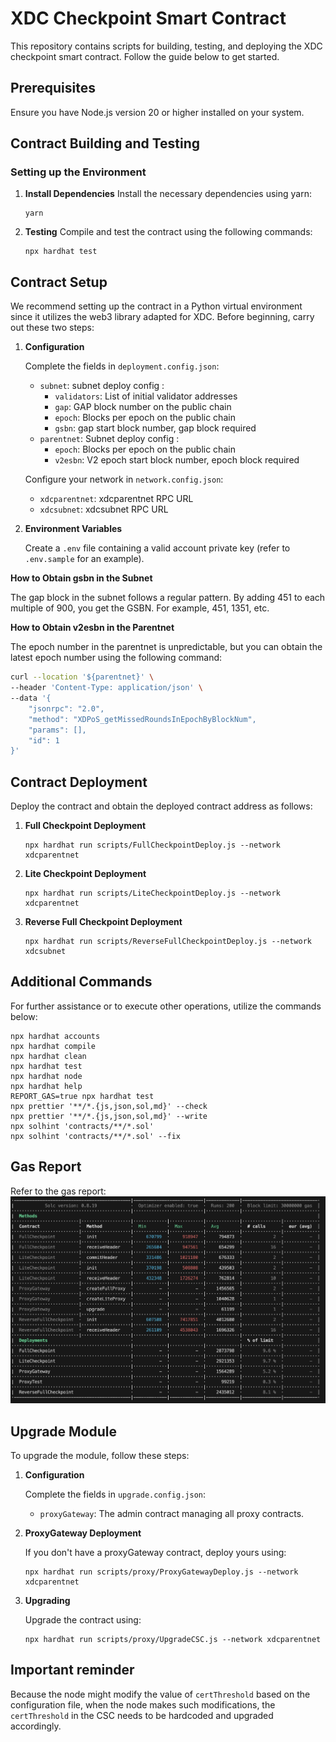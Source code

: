 # XDC Checkpoint Smart Contract

This repository contains scripts for building, testing, and deploying the XDC checkpoint smart contract. Follow the guide below to get started.

## Prerequisites

Ensure you have Node.js version 20 or higher installed on your system.

## Contract Building and Testing

### Setting up the Environment

1. **Install Dependencies**
   Install the necessary dependencies using yarn:

   ```shell
   yarn
   ```

2. **Testing**
   Compile and test the contract using the following commands:

   ```shell
   npx hardhat test
   ```

## Contract Setup

We recommend setting up the contract in a Python virtual environment since it utilizes the web3 library adapted for XDC. Before beginning, carry out these two steps:

1. **Configuration**

   Complete the fields in `deployment.config.json`:

   - `subnet`: subnet deploy config :
     - `validators`: List of initial validator addresses
     - `gap`: GAP block number on the public chain
     - `epoch`: Blocks per epoch on the public chain
     - `gsbn`: gap start block number, gap block required
   - `parentnet`: Subnet deploy config :
     - `epoch`: Blocks per epoch on the public chain
     - `v2esbn`: V2 epoch start block number, epoch block required

   Configure your network in `network.config.json`:

   - `xdcparentnet`: xdcparentnet RPC URL
   - `xdcsubnet`: xdcsubnet RPC URL

2. **Environment Variables**

   Create a `.env` file containing a valid account private key (refer to `.env.sample` for an example).

**How to Obtain gsbn in the Subnet**

The gap block in the subnet follows a regular pattern. By adding 451 to each multiple of 900, you get the GSBN. For example, 451, 1351, etc.

**How to Obtain v2esbn in the Parentnet**

The epoch number in the parentnet is unpredictable, but you can obtain the latest epoch number using the following command:

```sh
curl --location '${parentnet}' \
--header 'Content-Type: application/json' \
--data '{
    "jsonrpc": "2.0",
    "method": "XDPoS_getMissedRoundsInEpochByBlockNum",
    "params": [],
    "id": 1
}'
```

## Contract Deployment

Deploy the contract and obtain the deployed contract address as follows:

1. **Full Checkpoint Deployment**

   ```shell
   npx hardhat run scripts/FullCheckpointDeploy.js --network xdcparentnet
   ```

2. **Lite Checkpoint Deployment**

   ```shell
   npx hardhat run scripts/LiteCheckpointDeploy.js --network xdcparentnet
   ```

3. **Reverse Full Checkpoint Deployment**

   ```shell
   npx hardhat run scripts/ReverseFullCheckpointDeploy.js --network xdcsubnet
   ```

## Additional Commands

For further assistance or to execute other operations, utilize the commands below:

```shell
npx hardhat accounts
npx hardhat compile
npx hardhat clean
npx hardhat test
npx hardhat node
npx hardhat help
REPORT_GAS=true npx hardhat test
npx prettier '**/*.{js,json,sol,md}' --check
npx prettier '**/*.{js,json,sol,md}' --write
npx solhint 'contracts/**/*.sol'
npx solhint 'contracts/**/*.sol' --fix
```

## Gas Report

Refer to the gas report:
![Gas Report](gasrepoter.png)

## Upgrade Module

To upgrade the module, follow these steps:

1. **Configuration**

   Complete the fields in `upgrade.config.json`:

   - `proxyGateway`: The admin contract managing all proxy contracts.

2. **ProxyGateway Deployment**

   If you don't have a proxyGateway contract, deploy yours using:

   ```shell
   npx hardhat run scripts/proxy/ProxyGatewayDeploy.js --network xdcparentnet
   ```

3. **Upgrading**

   Upgrade the contract using:

   ```shell
   npx hardhat run scripts/proxy/UpgradeCSC.js --network xdcparentnet
   ```

## Important reminder

Because the node might modify the value of `certThreshold` based on the configuration file, when the node makes such modifications, the `certThreshold` in the CSC needs to be hardcoded and upgraded accordingly.

